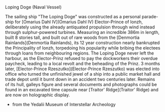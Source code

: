 Loping Doge (Naval Vessel)

The sailing ship "The Loping Doge" was constructed as a personal parade-ship for [Omarius Dahl IV](Omarius Dahl IV) Elector-Prince of Ionzh, deliberately using the already antiquated propulsion through wind instead through sulphur-powered turbines. Measuring an incredible 386m in length, built 8 stories tall, and built out of rare woods from the [Denmortia Rainlands](Denmortia Rainlands), its 12 year construction nearly bankrupted the Principality of Ionzh, torpedoing his popularity while bribing the electees through loans from neighbouring regions. The Loping Doge never left the harbour, as the Elector-Prinz refused to pay the dockworkers their overdue paycheck, leading to a local revolt and the beheading of the Prinz. 3 months later, [Elector-Prince Rzeszutko](Elector-Prince Rzeszutko) was elected into office who turned the unfinished jewel of a ship into a public market hall and trade depot until it burnt down in an accident two centuries later. Remains of its hull, galleys figure and several documents and photographs could be found in an excavated time capsule near [Traitor' Ridge](Traitor' Ridge) and are now on holographic display.

- from the Yedalii Museum of Interstellar Archeology